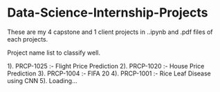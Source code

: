 # Data-Science-Internship-Projects
These are my 4 capstone and 1 client projects in ..ipynb and .pdf files of each projects.


Project name list to classify well.


1). PRCP-1025 :- Flight Price Prediction
2). PRCP-1020 :- House Price Prediction
3). PRCP-1004 :- FIFA 20
4). PRCP-1001 :- Rice Leaf Disease using CNN
5). Loading...
